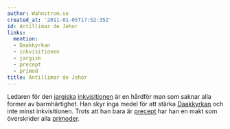 ```yaml
---
author: Wahnstrom.se
created_at: '2011-01-05T17:52:35Z'
id: Antillimar de Jehor
links:
  mention:
  - Daakkyrkan
  - inkvisitionen
  - jargisk
  - precept
  - primod
title: Antillimar de Jehor
---
```


Ledaren för den [jargiska][] [inkvisitionen] är en hårdför man som saknar alla former av
barmhärtighet. Han skyr inga medel för att stärka [Daakkyrkan] och inte minst inkvisitionen. Trots
att han bara är [precept] har han en makt som överskrider alla [primoder].

  [jargiska]: jargisk
  [inkvisitionen]: inkvisitionen
  [Daakkyrkan]: Daakkyrkan
  [precept]: precept
  [primoder]: primod